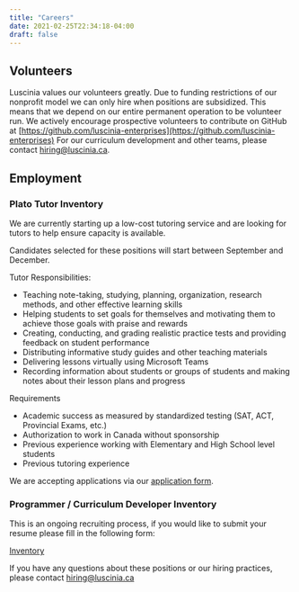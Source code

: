 ```yaml
---
title: "Careers"
date: 2021-02-25T22:34:18-04:00
draft: false
---
```


## Volunteers

Luscinia values our volunteers greatly. Due to funding restrictions of our nonprofit model we can only hire when positions are subsidized. This means that we depend on our entire permanent operation to be volunteer run. We actively encourage prospective volunteers to contribute on GitHub at [https://github.com/luscinia-enterprises](https://github.com/luscinia-enterprises) For our curriculum development and other teams, please contact [hiring@luscinia.ca](mailto:hiring@luscinia.ca).

## Employment

### Plato Tutor Inventory

We are currently starting up a low-cost tutoring service and are looking for tutors to help ensure capacity is available.

Candidates selected for these positions will start between September and December.

Tutor Responsibilities:

- Teaching note-taking, studying, planning, organization, research methods, and other effective learning skills
- Helping students to set goals for themselves and motivating them to achieve those goals with praise and rewards
- Creating, conducting, and grading realistic practice tests and providing feedback on student performance
- Distributing informative study guides and other teaching materials
- Delivering lessons virtually using Microsoft Teams
- Recording information about students or groups of students and making notes about their lesson plans and progress

Requirements

- Academic success as measured by standardized testing (SAT, ACT, Provincial Exams, etc.)
- Authorization to work in Canada without sponsorship
- Previous experience working with Elementary and High School level students
- Previous tutoring experience

We are accepting applications via our [application form](https://forms.office.com/r/FVZDJN0uFZ).

### Programmer / Curriculum Developer Inventory

This is an ongoing recruiting process, if you would like to submit your resume please fill in the following form: 

[Inventory](https://forms.office.com/Pages/ResponsePage.aspx?id=-Z-QtzhLYUCDH7NeXQG01lYYGr3gax9FtMy5HwdFZVlUNlJUWUJBSUZYTkNaNjFRQ0JNUTQ5QTdSMC4u)


If you have any questions about these positions or our hiring practices, please contact [hiring@luscinia.ca](hiring@luscinia.ca)
